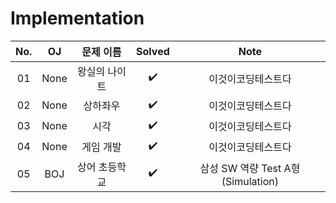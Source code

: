# Implementation


|          No.          |        OJ        |        문제 이름         |        Solved         |   Note   |
| :-----: |  :--------: |:-------------------------: | :-----: |:-----: |
| 01 | None | 왕실의 나이트 | ✔️ | 이것이코딩테스트다 |
| 02 | None | 상하좌우 | ✔️ | 이것이코딩테스트다 |
| 03 | None | 시각 | ✔️ | 이것이코딩테스트다 |
| 04 | None | 게임 개발 | ✔️ | 이것이코딩테스트다 |
| 05 | BOJ | 상어 초등학교 | ✔️ | 삼성 SW 역량 Test A형 (Simulation) |